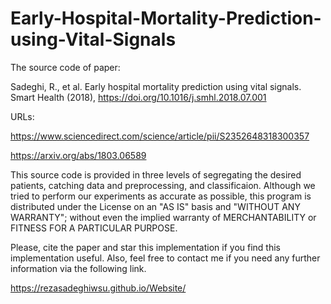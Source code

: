# Early-Hospital-Mortality-Prediction-using-Vital-Signals
The source code of paper:

Sadeghi, R., et al. Early hospital mortality prediction using vital signals. Smart Health (2018), https://doi.org/10.1016/j.smhl.2018.07.001

URLs: 

https://www.sciencedirect.com/science/article/pii/S2352648318300357

https://arxiv.org/abs/1803.06589

This source code is provided in three levels of segregating the desired patients, catching data and preprocessing, and classificaion. Although we tried to perform our experiments as accurate as possible, this program is distributed under the License on an "AS IS" basis and "WITHOUT ANY WARRANTY"; without even the implied warranty of MERCHANTABILITY or FITNESS FOR A PARTICULAR PURPOSE.

Please, cite the paper and star this implementation if you find this implementation useful. Also, feel free to contact me if you need any further information via the following link. 

https://rezasadeghiwsu.github.io/Website/
